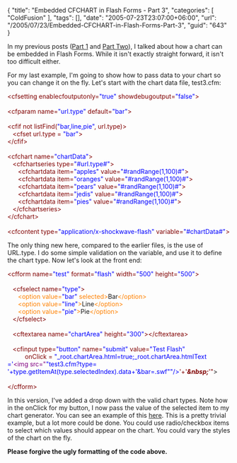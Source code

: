 {
	"title": "Embedded CFCHART in Flash Forms - Part 3",
	"categories": [
		"ColdFusion"
	],
	"tags": [],
	"date": "2005-07-23T23:07:00+06:00",
	"url": "/2005/07/23/Embedded-CFCHART-in-Flash-Forms-Part-3",
	"guid": "643"
}

In my previous posts (<a href="http://ray.camdenfamily.com/index.cfm/2005/7/19/Embedded-CFCHART-in-Flash-Forms">Part 1</a> and <a href="http://ray.camdenfamily.com/index.cfm/2005/7/21/Embedded-CFCHART-in-Flash-Forms-Part-Deux">Part Two</a>), I talked about how a chart can be embedded in Flash Forms. While it isn't exactly straight forward, it isn't too difficult either. 

For my last example, I'm going to show how to pass data to your chart so you can change it on the fly. Let's start with the chart data file, test3.cfm:

<div class="code"><FONT COLOR=MAROON>&lt;cfsetting enablecfoutputonly=<FONT COLOR=BLUE>"true"</FONT> showdebugoutput=<FONT COLOR=BLUE>"false"</FONT>&gt;</FONT><br>
<br>
<FONT COLOR=MAROON>&lt;cfparam name=<FONT COLOR=BLUE>"url.type"</FONT> default=<FONT COLOR=BLUE>"bar"</FONT>&gt;</FONT><br>
<br>
<FONT COLOR=MAROON>&lt;cfif not listFind(<FONT COLOR=BLUE>"bar,line,pie"</FONT>, url.type)&gt;</FONT><br>
&nbsp;&nbsp;&nbsp;<FONT COLOR=MAROON>&lt;cfset url.type = <FONT COLOR=BLUE>"bar"</FONT>&gt;</FONT><br>
<FONT COLOR=MAROON>&lt;/cfif&gt;</FONT><br>
<br>
<FONT COLOR=MAROON>&lt;cfchart name=<FONT COLOR=BLUE>"chartData"</FONT>&gt;</FONT><br>
&nbsp;&nbsp;&nbsp;<FONT COLOR=MAROON>&lt;cfchartseries type=<FONT COLOR=BLUE>"#url.type#"</FONT>&gt;</FONT><br>
&nbsp;&nbsp;&nbsp;&nbsp;&nbsp;&nbsp;<FONT COLOR=MAROON>&lt;cfchartdata item=<FONT COLOR=BLUE>"apples"</FONT> value=<FONT COLOR=BLUE>"#randRange(<FONT COLOR=BLUE>1</FONT>,<FONT COLOR=BLUE>100</FONT>)#"</FONT>&gt;</FONT><br>
&nbsp;&nbsp;&nbsp;&nbsp;&nbsp;&nbsp;<FONT COLOR=MAROON>&lt;cfchartdata item=<FONT COLOR=BLUE>"oranges"</FONT> value=<FONT COLOR=BLUE>"#randRange(<FONT COLOR=BLUE>1</FONT>,<FONT COLOR=BLUE>100</FONT>)#"</FONT>&gt;</FONT><br>
&nbsp;&nbsp;&nbsp;&nbsp;&nbsp;&nbsp;<FONT COLOR=MAROON>&lt;cfchartdata item=<FONT COLOR=BLUE>"pears"</FONT> value=<FONT COLOR=BLUE>"#randRange(<FONT COLOR=BLUE>1</FONT>,<FONT COLOR=BLUE>100</FONT>)#"</FONT>&gt;</FONT><br>
&nbsp;&nbsp;&nbsp;&nbsp;&nbsp;&nbsp;<FONT COLOR=MAROON>&lt;cfchartdata item=<FONT COLOR=BLUE>"jedis"</FONT> value=<FONT COLOR=BLUE>"#randRange(<FONT COLOR=BLUE>1</FONT>,<FONT COLOR=BLUE>100</FONT>)#"</FONT>&gt;</FONT><br>
&nbsp;&nbsp;&nbsp;&nbsp;&nbsp;&nbsp;<FONT COLOR=MAROON>&lt;cfchartdata item=<FONT COLOR=BLUE>"pies"</FONT> value=<FONT COLOR=BLUE>"#randRange(<FONT COLOR=BLUE>1</FONT>,<FONT COLOR=BLUE>100</FONT>)#"</FONT>&gt;</FONT><br>
&nbsp;&nbsp;&nbsp;<FONT COLOR=MAROON>&lt;/cfchartseries&gt;</FONT><br>
<FONT COLOR=MAROON>&lt;/cfchart&gt;</FONT><br>
<br>
<FONT COLOR=MAROON>&lt;cfcontent type=<FONT COLOR=BLUE>"application/x-shockwave-flash"</FONT> variable=<FONT COLOR=BLUE>"#chartData#"</FONT>&gt;</FONT></div>

The only thing new here, compared to the earlier files, is the use of URL.type. I do some simple validation on the variable, and use it to define the chart type. Now let's look at the front end:

<div class="code"><FONT COLOR=MAROON>&lt;cfform name=<FONT COLOR=BLUE>"test"</FONT> format=<FONT COLOR=BLUE>"flash"</FONT> width=<FONT COLOR=BLUE>"500"</FONT> height=<FONT COLOR=BLUE>"500"</FONT>&gt;</FONT><br>
&nbsp;&nbsp;&nbsp;<br>
&nbsp;&nbsp;&nbsp;<FONT COLOR=MAROON>&lt;cfselect name=<FONT COLOR=BLUE>"type"</FONT>&gt;</FONT><br>
&nbsp;&nbsp;&nbsp;&nbsp;&nbsp;&nbsp;<FONT COLOR=NAVY><FONT COLOR=FF8000>&lt;option value=<FONT COLOR=BLUE>"bar"</FONT> selected&gt;</FONT></FONT>Bar<FONT COLOR=NAVY><FONT COLOR=FF8000>&lt;/option&gt;</FONT></FONT><br>
&nbsp;&nbsp;&nbsp;&nbsp;&nbsp;&nbsp;<FONT COLOR=NAVY><FONT COLOR=FF8000>&lt;option value=<FONT COLOR=BLUE>"line"</FONT>&gt;</FONT></FONT>Line<FONT COLOR=NAVY><FONT COLOR=FF8000>&lt;/option&gt;</FONT></FONT><br>
&nbsp;&nbsp;&nbsp;&nbsp;&nbsp;&nbsp;<FONT COLOR=NAVY><FONT COLOR=FF8000>&lt;option value=<FONT COLOR=BLUE>"pie"</FONT>&gt;</FONT></FONT>Pie<FONT COLOR=NAVY><FONT COLOR=FF8000>&lt;/option&gt;</FONT></FONT><br>
&nbsp;&nbsp;&nbsp;<FONT COLOR=MAROON>&lt;/cfselect&gt;</FONT><br>
&nbsp;&nbsp;&nbsp;&nbsp;&nbsp;&nbsp;<br>
&nbsp;&nbsp;&nbsp;<FONT COLOR=MAROON>&lt;cftextarea name=<FONT COLOR=BLUE>"chartArea"</FONT> height=<FONT COLOR=BLUE>"300"</FONT>&gt;</FONT><FONT COLOR=MAROON>&lt;/cftextarea&gt;</FONT><br>
<br>
&nbsp;&nbsp;&nbsp;<FONT COLOR=MAROON>&lt;cfinput type=<FONT COLOR=BLUE>"button"</FONT> name=<FONT COLOR=BLUE>"submit"</FONT> value=<FONT COLOR=BLUE>"Test Flash"</FONT> <br>
&nbsp;&nbsp;&nbsp;&nbsp;&nbsp;&nbsp;&nbsp;&nbsp;&nbsp; onClick = <FONT COLOR=BLUE>"_root.chartArea.html=true;_root.chartArea.htmlText<br>='<FONT COLOR=NAVY><FONT COLOR=PURPLE>&lt;img src="</FONT><FONT COLOR=BLUE>"test3.cfm?type=<br>'+type.getItemAt(type.selectedIndex).data+'&bar=.swf"</FONT><FONT COLOR=BLUE>"/&gt;</FONT></FONT></FONT>'+'<B><I>&amp;nbsp;</I></B>'"</FONT>&gt;<br>
<br>
<FONT COLOR=MAROON>&lt;/cfform&gt;</FONT></div>

In this version, I've added a drop down with the valid chart types. Note how in the onClick for my button, I now pass the value of the selected item to my chart generator. You can see an example of this <a href="http://ray.camdenfamily.com/demos/test3_front.cfm">here</a>. This is a pretty trivial example, but a lot more could be done. You could use radio/checkbox items to select which values should appear on the chart. You could vary the styles of the chart on the fly.

<b>Please forgive the ugly formatting of the code above.</b>